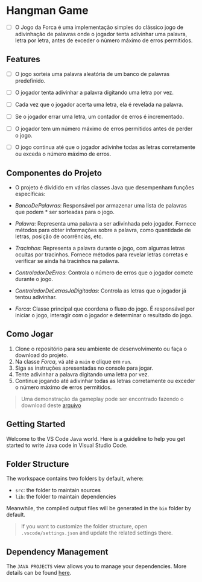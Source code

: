# Hangman Game

- [ ] O Jogo da Forca é uma implementação simples do clássico jogo de adivinhação de palavras onde o jogador tenta adivinhar uma palavra, letra por letra, antes de exceder o número máximo de erros permitidos.
## Features

- [ ] O jogo sorteia uma palavra aleatória de um banco de palavras predefinido.

- [ ] O jogador tenta adivinhar a palavra digitando uma letra por vez.

- [ ] Cada vez que o jogador acerta uma letra, ela é revelada na palavra.

- [ ] Se o jogador errar uma letra, um contador de erros é incrementado.

- [ ] O jogador tem um número máximo de erros permitidos antes de perder o jogo.

- [ ] O jogo continua até que o jogador adivinhe todas as letras corretamente ou exceda o número máximo de erros.

## Componentes do Projeto

 * O projeto é dividido em várias classes Java que desempenham funções específicas:

* _*BancoDePalavras*_: Responsável por armazenar uma lista de palavras que podem * ser sorteadas para o jogo.

* _*Palavra*_: Representa uma palavra a ser adivinhada pelo jogador. Fornece métodos para obter informações sobre a palavra, como quantidade de letras, posição de ocorrências, etc.

* _*Tracinhos*_: Representa a palavra durante o jogo, com algumas letras ocultas por tracinhos. Fornece métodos para revelar letras corretas e verificar se ainda há tracinhos na palavra.

* _*ControladorDeErros*_: Controla o número de erros que o jogador comete durante o jogo.

* _*ControladorDeLetrasJaDigitadas*_: Controla as letras que o jogador já tentou adivinhar.

* _*Forca*_: Classe principal que coordena o fluxo do jogo. É responsável por iniciar o jogo, interagir com o jogador e determinar o resultado do jogo.

## Como Jogar

  1. Clone o repositório para seu ambiente de desenvolvimento ou faça o download do projeto.
  2. Na classe _*Forca*_, vá até a `main` e clique em `run`.
  3. Siga as instruções apresentadas no console para jogar.
  4. Tente adivinhar a palavra digitando uma letra por vez.
  5. Continue jogando até adivinhar todas as letras corretamente ou exceder o número máximo de erros permitidos.

> Uma demonstração da gameplay pode ser encontrado fazendo o download deste [arquivo](https://github.com/Matheus-Oliveira-Marino/Hangman-Game/blob/main/Gameplay/Hangman%20Game.mp4) 

## Getting Started

Welcome to the VS Code Java world. Here is a guideline to help you get started to write Java code in Visual Studio Code.

## Folder Structure

The workspace contains two folders by default, where:

- `src`: the folder to maintain sources
- `lib`: the folder to maintain dependencies

Meanwhile, the compiled output files will be generated in the `bin` folder by default.

> If you want to customize the folder structure, open `.vscode/settings.json` and update the related settings there.

## Dependency Management

The `JAVA PROJECTS` view allows you to manage your dependencies. More details can be found [here](https://github.com/microsoft/vscode-java-dependency#manage-dependencies).
